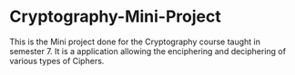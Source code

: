 # Cryptography-Mini-Project
This is the Mini project done for the Cryptography course taught in semester 7. It is a application allowing the enciphering and deciphering of various types of Ciphers.
